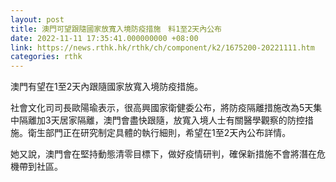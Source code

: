 ```yaml
---
layout: post
title: 澳門可望跟隨國家放寬入境防疫措施　料1至2天內公布
date: 2022-11-11 17:35:41.000000000 +08:00
link: https://news.rthk.hk/rthk/ch/component/k2/1675200-20221111.htm
categories: rthk
---
```


澳門有望在1至2天內跟隨國家放寬入境防疫措施。

社會文化司司長歐陽瑜表示，很高興國家衛健委公布，將防疫隔離措施改為5天集中隔離加3天居家隔離，澳門會盡快跟隨，放寬入境人士有關醫學觀察的防控措施。衛生部門正在研究制定具體的執行細則，希望在1至2天內公布詳情。

她又說，澳門會在堅持動態清零目標下，做好疫情研判，確保新措施不會將潛在危機帶到社區。
